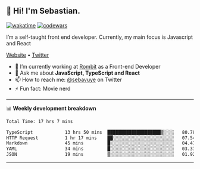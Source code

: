 ## 👋 Hi! I'm Sebastian.

[![wakatime](https://wakatime.com/badge/user/df0036c6-328a-4a39-be9b-e49417ed22a1.svg)](https://wakatime.com/@df0036c6-328a-4a39-be9b-e49417ed22a1)
[![codewars](https://www.codewars.com/users/sebavuye/badges/small)](https://www.codewars.com/users/sebavuye)

I’m a self-taught front end developer. Currently, my main focus is Javascript and React

[Website](https://sebastianvuye.be) • [Twitter](https://twitter.com/sebavuye)

- 🔭 I’m currently working at [Rombit](https://rombit.com/) as a Front-end Developer
- 💬 Ask me about **JavaScript, TypeScript and React**
- 📫 How to reach me: [@sebavuye](https://twitter.com/sebavuye) on Twitter
- ⚡ Fun fact: Movie nerd

-------

📊 **Weekly development breakdown**

<!--START_SECTION:waka-->

```txt
Total Time: 17 hrs 7 mins

TypeScript            13 hrs 50 mins  ████████████████████▒░░░░   80.78 %
HTTP Request          1 hr 17 mins    ██░░░░░░░░░░░░░░░░░░░░░░░   07.54 %
Markdown              45 mins         █░░░░░░░░░░░░░░░░░░░░░░░░   04.47 %
YAML                  34 mins         █░░░░░░░░░░░░░░░░░░░░░░░░   03.37 %
JSON                  19 mins         ▒░░░░░░░░░░░░░░░░░░░░░░░░   01.92 %
```

<!--END_SECTION:waka-->
-------
